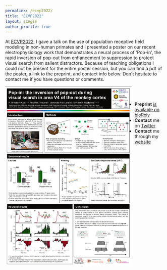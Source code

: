 ```yaml
---
permalink: /ecvp2022/
title: "ECVP2022"
layout: single
author_profile: true
---
```


At <a href="https://2022.ecvp.eu/">ECVP2022</a>, I gave a talk on the use of population receptive field modeling in non-human primates 
and I presented a poster on our recent electrophysiology work that demonstrates a neural process of 'Pop-in', the rapid inversion of pop-out 
from enhancement to suppression to protect visual search from salient distractors. Because of teaching obligations I could not be present 
for the entire poster session, but you can find a pdf of the poster, a link to the preprint, and contact info below. Don't hesitate to 
contact me if you have questions or comments.      

[<img alt="ECVP2022" src="/assets/images/ecvp2022_poster_capture.png" style="float:left;width:400px;margin-right:10px;marg-bottom:10px">](https://www.dropbox.com/s/qavs6imqweh7jd5/Klink_poster_ECVP2022.pdf?dl=1)     

<br>
<br>

<ul>
  <li><b>Preprint</b> <a href="https://doi.org/10.1101/2022.06.23.497353">is available on bioRxiv</a></li>
  <li><b>Contact</b> me on <a href="https://twitter.com/chrizklink">Twitter</a></li>
  <li><b>Contact</b> me through my <a href="https://pcklink.github.io/index">website</a></li>
</ul>
